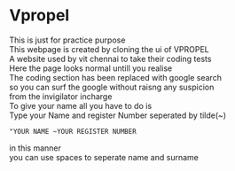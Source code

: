 # Vpropel
This is just for practice purpose
<br>
This webpage is created by cloning the ui of VPROPEL
<br>
A website used by vit chennai to take their coding tests
<br>
Here the page looks normal untill you realise
<br>
The coding section has been replaced with google search
<br> 
so you can surf the google without raisng any suspicion 
<br> 
from the invigilator incharge
<br>
To give your name all you have to do is
<br>
Type your Name and register Number seperated by tilde(~)
```
"YOUR NAME ~YOUR REGISTER NUMBER
```
in this manner
<br>
you can use spaces to seperate name and surname

